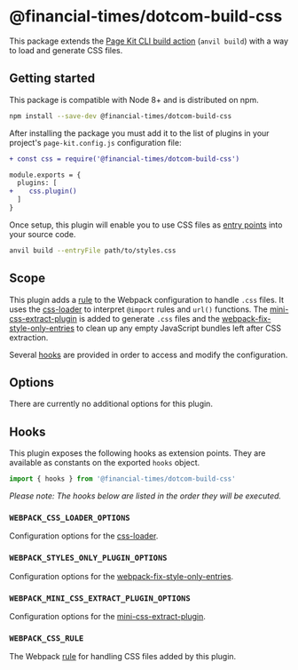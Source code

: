 # @financial-times/dotcom-build-css

This package extends the [Page Kit CLI build action][cli] (`anvil build`) with a way to load and generate CSS files.

[cli]: https://github.com/Financial-Times/anvil/tree/master/packages/dotcom-page-kit-cli#build


## Getting started

This package is compatible with Node 8+ and is distributed on npm.

```sh
npm install --save-dev @financial-times/dotcom-build-css
```

After installing the package you must add it to the list of plugins in your project's `page-kit.config.js` configuration file:

```diff
+ const css = require('@financial-times/dotcom-build-css')

module.exports = {
  plugins: [
+    css.plugin()
  ]
}
```

Once setup, this plugin will enable you to use CSS files as [entry points] into your source code.

```sh
anvil build --entryFile path/to/styles.css
```

[entry points]: https://github.com/Financial-Times/anvil/tree/master/packages/anvil#entry-points


## Scope

This plugin adds a [rule] to the Webpack configuration to handle `.css` files. It uses the [css-loader] to interpret `@import` rules and `url()` functions. The [mini-css-extract-plugin] is added to generate `.css` files and the [webpack-fix-style-only-entries] to clean up any empty JavaScript bundles left after CSS extraction.

Several [hooks](#hooks) are provided in order to access and modify the configuration.

[rule]: https://webpack.js.org/configuration/module/#rule
[css-loader]: https://github.com/webpack-contrib/css-loader
[mini-css-extract-plugin]: https://github.com/webpack-contrib/mini-css-extract-plugin
[webpack-fix-style-only-entries]: https://github.com/fqborges/webpack-fix-style-only-entries


## Options

There are currently no additional options for this plugin.


## Hooks

This plugin exposes the following hooks as extension points. They are available as constants on the exported `hooks` object.

```js
import { hooks } from '@financial-times/dotcom-build-css'
```

_Please note: The hooks below are listed in the order they will be executed._

### `WEBPACK_CSS_LOADER_OPTIONS`

Configuration options for the [css-loader].

### `WEBPACK_STYLES_ONLY_PLUGIN_OPTIONS`

Configuration options for the [webpack-fix-style-only-entries].

### `WEBPACK_MINI_CSS_EXTRACT_PLUGIN_OPTIONS`

Configuration options for the [mini-css-extract-plugin].

### `WEBPACK_CSS_RULE`

The Webpack [rule] for handling CSS files added by this plugin.

[rule]: https://webpack.js.org/configuration/module/#rule
